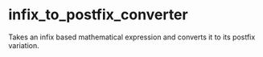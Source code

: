 # infix_to_postfix_converter

Takes an infix based mathematical expression and converts it to its postfix variation.
